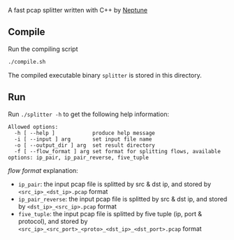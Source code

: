 A fast pcap splitter written with C++ by [Neptune](https://github.com/Neptune17/useless_libpcap_lib)

## Compile
Run the compiling script
```sh
./compile.sh
```
The compiled executable binary `splitter` is stored in this directory.

## Run
Run `./splitter -h` to get the following help information:
```text
Allowed options:
  -h [ --help ]            produce help message
  -i [ --input ] arg       set input file name
  -o [ --output_dir ] arg  set result directory
  -f [ --flow_format ] arg set format for splitting flows, available options: ip_pair, ip_pair_reverse, five_tuple
```

*flow format* explanation:
* `ip_pair`: the input pcap file is splitted by src & dst ip, and stored by `<src_ip>_<dst_ip>.pcap` format
* `ip_pair_reverse`: the input pcap file is splitted by src & dst ip, and stored by `<dst_ip>_<src_ip>.pcap` format
* `five_tuple`: the input pcap file is splitted by five tuple (ip, port & protocol), and stored by `<src_ip>_<src_port>_<proto>_<dst_ip>_<dst_port>.pcap` format